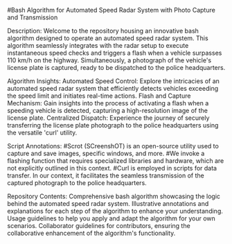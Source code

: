 #Bash Algorithm for Automated Speed Radar System with Photo Capture and Transmission

Description:
Welcome to the repository housing an innovative bash algorithm designed to operate an automated speed radar system. This algorithm seamlessly integrates with the radar setup to execute instantaneous speed checks and triggers a flash when a vehicle surpasses 110 km/h on the highway. Simultaneously, a photograph of the vehicle's license plate is captured, ready to be dispatched to the police headquarters.



Algorithm Insights:
Automated Speed Control: Explore the intricacies of an automated speed radar system that efficiently detects vehicles exceeding the speed limit and initiates real-time actions.
Flash and Capture Mechanism: Gain insights into the process of activating a flash when a speeding vehicle is detected, capturing a high-resolution image of the license plate.
Centralized Dispatch: Experience the journey of securely transferring the license plate photograph to the police headquarters using the versatile 'curl' utility.




Script Annotations:
      #Scrot (SCreenshOT) is an open-source utility used to capture and save images, specific windows, and more.
      #We invoke a flashing function that requires specialized libraries and hardware, which are not explicitly outlined in this context.
      #Curl is employed in scripts for data transfer. In our context, it facilitates the seamless transmission of the captured photograph to the police headquarters.



Repository Contents:
Comprehensive bash algorithm showcasing the logic behind the automated speed radar system.
Illustrative annotations and explanations for each step of the algorithm to enhance your understanding.
Usage guidelines to help you apply and adapt the algorithm for your own scenarios.
Collaborator guidelines for contributors, ensuring the collaborative enhancement of the algorithm's functionality.
